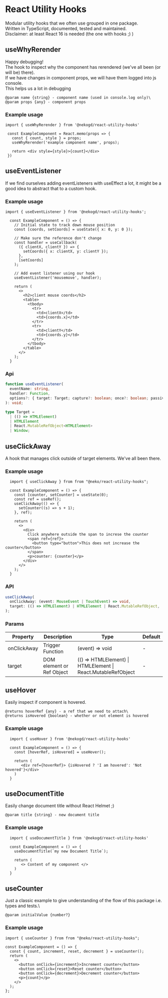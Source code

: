 # React Utility Hooks

Modular utility hooks that we often use grouped in one package.\
Written in TypeScript, documented, tested and maintained.\
Disclaimer: at least React 16 is needed (the one with hooks ;) )

## useWhyRerender

Happy debugging!\
The hook to inspect why the component has rerendered (we've all been (or will be) there).\
If we have changes in component props, we will have them logged into js console.\
This helps us a lot in debugging

```
@param name {string} - component name (used in console.log only)\
@param props {any} - component props
```

### Example usage

```
import { useWhyRerender } from '@nekogd/react-utility-hooks'

 const ExampleComponent = React.memo(props => {
   const { count, style } = props;
   useWhyRerender('example component name', props);

   return <div style={style}>{count}</div>
 })
```

## useEventListener

If we find ourselves adding eventListeners with useEffect a lot, it might be a good idea to abstract that to a custom hook.

### Example usage

```
import { useEventListener } from '@nekogd/react-utility-hooks';

  const ExampleComponent = () => {
    // Initial state to track down mouse position
    const [coords, setCoords] = useState({ x: 0, y: 0 });

    // Make sure the reference don't change
    const handler = useCallback(
      ({ clientX, clientY }) => {
        setCoords({ x: clientX, y: clientY });
      },
      [setCoords]
    );

    // Add event listener using our hook
    useEventListener('mousemove', handler);

    return (
      <>
        <h2>client mouse coords</h2>
        <table>
          <tbody>
            <tr>
              <td>clientX</td>
              <td>{coords.x}</td>
            </tr>
            <tr>
              <td>clientY</td>
              <td>{coords.y}</td>
            </tr>
          </tbody>
        </table>
      </>
    );
  }

```

### Api

```ts
function useEventListener(
  eventName: string,
  handler: Function,
  options?: { target: Target; capture?: boolean; once?: boolean; passive?: boolean },
): void;

type Target =
  | (() => HTMLElement)
  | HTMLElement
  | React.MutableRefObject<HTMLElement>
  | Window;
```

## useClickAway

A hook that manages click outside of target elements. 
We've all been there.

### Example usage

```
  import { useClickAway } from from "@neko/react-utility-hooks";

  const ExampleComponent = () => {
    const [counter, setCounter] = useState(0);
    const ref = useRef();
    useClickAway(() => {
      setCounter((s) => s + 1);
    }, ref);

    return (
      <>
        <div>
          Click anywhere outside the span to increse the counter
          <span ref={ref}>
            <button type="button">This does not increase the counter</button>
          </span>
          <p>counter: {counter}</p>
        </div>
      </>
    );
  }

```

### API

```ts
useClickAway(
  onClickAway: (event: MouseEvent | TouchEvent) => void,
  target: (() => HTMLElement) | HTMLElement | React.MutableRefObject,
);
```

### Params

| Property    | Description               | Type                                                         | Default |
| ----------- | ------------------------- | ------------------------------------------------------------ | ------- |
| onClickAway | Trigger Function          | (event) => void                                              | -       |
| target      | DOM element or Ref Object | (() => HTMLElement) \| HTMLElement \| React.MutableRefObject | -       |

## useHover

Easily inspect if component is hovered.

```
@returns hoverRef {any} - a ref that we need to attach\
@returns isHovered {boolean} - whether or not element is hovered
```

### Example usage

```
  import { useHover } from '@nekogd/react-utility-hooks'

  const ExampleComponent = () => {
    const [hoverRef, isHovered] = useHover();

    return (
       <div ref={hoverRef}> {isHovered ? 'I am hovered': 'Not hovered'}</div>
    )
  }
```

## useDocumentTitle

Easily change document title without React Helmet ;)
```
@param title {string} - new document title
```

### Example usage

```
  import { useDocumentTitle } from '@nekogd/react-utility-hooks'

  const ExampleComponent = () => {
    useDocumentTitle(`my new Document Title`);

    return (
       <> Content of my component </>
    )
  }
```

## useCounter

Just a classic example to give understanding of the flow of this package i.e. types and tests.\

```
@param initialValue {number?}
```

### Example usage

```
import { useCounter } from from "@neko/react-utility-hooks";

const ExampleComponent = () => {
  const { count, increment, reset, decrement } = useCounter();
  return (
    <>
      <button onClick={increment}>Increment counter</button>
      <button onClick={reset}>Reset counter</button>
      <button onClick={decrement}>Decrement counter</button>
      <p>{count}</p>
    </>
  );
};
```
